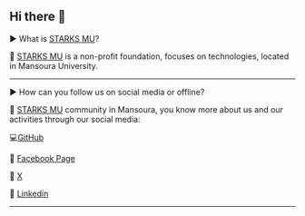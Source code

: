 ## Hi there 👋

▶ What is [STARKS MU](https://web.facebook.com/Starksmu "STARKS MU")?

📌 [STARKS MU](https://web.facebook.com/Starksmu "STARKS MU") is a non-profit foundation, focuses on technologies, located in Mansoura University.

---

▶ How can you follow us on social media or offline?

📌 [STARKS MU](https://web.facebook.com/Starksmu "STARKS MU") community in Mansoura, you know more about us and our activities through our social media:

💻[GitHub](https://github.com/Starks-MU "Web site")

📱 [Facebook Page](https://web.facebook.com/Starksmu "Facebook Page")

📱 [X](https://x.com/StarksMu27821 "X")

📱 [Linkedin](https://www.linkedin.com/company/starks-mu/ "Linkedin")

---


<!--
**Starks-MU/Starks-MU** is a ✨ _special_ ✨ repository because its `README.md` (this file) appears on your GitHub profile.

Here are some ideas to get you started:

- 🔭 I’m currently working on ...
- 🌱 I’m currently learning ...
- 👯 I’m looking to collaborate on ...
- 🤔 I’m looking for help with ...
- 💬 Ask me about ...
- 📫 How to reach me: ...
- 😄 Pronouns: ...
- ⚡ Fun fact: ...
-->
